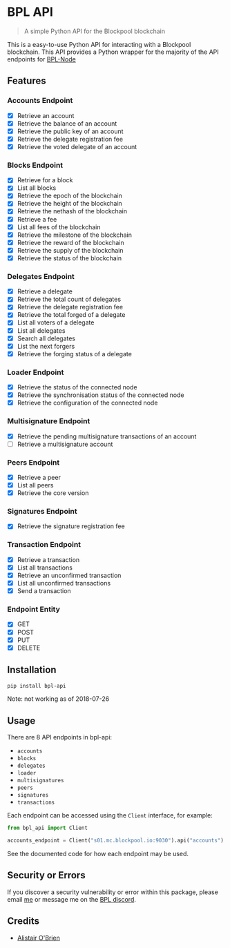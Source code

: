 # BPL API

> A simple Python API for the Blockpool blockchain

This is a easy-to-use Python API for interacting with a Blockpool blockchain. This API provides a Python wrapper for the majority of the API endpoints for [BPL-Node](https://github.com/blockpool-io/BPL-node)
 
## Features
 
### Accounts Endpoint
- [x] Retrieve an account
- [x] Retrieve the balance of an account
- [x] Retrieve the public key of an account
- [x] Retrieve the delegate registration fee
- [x] Retrieve the voted delegate of an account

### Blocks Endpoint
- [x] Retrieve for a block
- [x] List all blocks
- [x] Retrieve the epoch of the blockchain
- [x] Retrieve the height of the blockchain
- [x] Retrieve the nethash of the blockchain
- [x] Retrieve a fee
- [x] List all fees of the blockchain
- [x] Retrieve the milestone of the blockchain
- [x] Retrieve the reward of the blockchain
- [x] Retrieve the supply of the blockchain
- [x] Retrieve the status of the blockchain

### Delegates Endpoint
- [x] Retrieve a delegate
- [x] Retrieve the total count of delegates
- [x] Retrieve the delegate registration fee
- [x] Retrieve the total forged of a delegate
- [x] List all voters of a delegate
- [x] List all delegates
- [x] Search all delegates
- [x] List the next forgers
- [x] Retrieve the forging status of a delegate

### Loader Endpoint
- [x] Retrieve the status of the connected node
- [x] Retrieve the synchronisation status of the connected node
- [x] Retrieve the configuration of the connected node

### Multisignature Endpoint
- [x] Retrieve the pending multisignature transactions of an account
- [ ] Retrieve a multisignature account

### Peers Endpoint
- [x] Retrieve a peer
- [x] List all peers
- [x] Retrieve the core version

### Signatures Endpoint
- [x] Retrieve the signature registration fee

### Transaction Endpoint
- [x] Retrieve a transaction
- [x] List all transactions
- [x] Retrieve an unconfirmed transaction
- [x] List all unconfirmed transactions
- [x] Send a transaction

### Endpoint Entity
- [x] GET
- [x] POST
- [x] PUT
- [x] DELETE

## Installation
```sh
pip install bpl-api
```

Note: not working as of 2018-07-26

## Usage

There are 8 API endpoints in bpl-api:

- ``accounts``
- ``blocks``
- ``delegates``
- ``loader``
- ``multisignatures``
- ``peers``
- ``signatures``
- ``transactions``

Each endpoint can be accessed using the `Client` interface, for example:
```python
from bpl_api import Client

accounts_endpoint = Client("s01.mc.blockpool.io:9030").api("accounts")
```

See the documented code for how each endpoint may be used.
 
## Security or Errors


If you discover a security vulnerability or error within this package, please email [me](mailto:alistair.o'brien@ellesmere.com) or message me on the [BPL discord](https://discordapp.com/invite/67HxSKq).

## Credits

- [Alistair O'Brien](https://github.com/johnyob)
